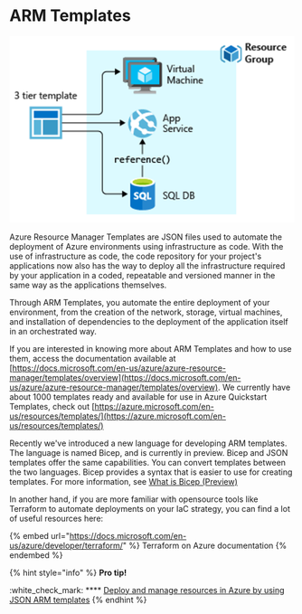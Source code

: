 # ARM Templates

![](../.gitbook/assets/arm-template.png)

Azure Resource Manager Templates are JSON files used to automate the deployment of Azure environments using infrastructure as code. With the use of infrastructure as code, the code repository for your project's applications now also has the way to deploy all the infrastructure required by your application in a coded, repeatable and versioned manner in the same way as the applications themselves.

Through ARM Templates, you automate the entire deployment of your environment, from the creation of the network, storage, virtual machines, and installation of dependencies to the deployment of the application itself in an orchestrated way.

If you are interested in knowing more about ARM Templates and how to use them, access the documentation available at [https://docs.microsoft.com/en-us/azure/azure-resource-manager/templates/overview](https://docs.microsoft.com/en-us/azure/azure-resource-manager/templates/overview). We currently have about 1000 templates ready and available for use in Azure Quickstart Templates, check out [https://azure.microsoft.com/en-us/resources/templates/](https://azure.microsoft.com/en-us/resources/templates/)

Recently we've introduced a new language for developing ARM templates. The language is named Bicep, and is currently in preview. Bicep and JSON templates offer the same capabilities. You can convert templates between the two languages. Bicep provides a syntax that is easier to use for creating templates. For more information, see [What is Bicep (Preview)](https://docs.microsoft.com/en-us/azure/azure-resource-manager/templates/bicep-overview)

In another hand, if you are more familiar with opensource tools like Terraform to automate deployments on your IaC strategy, you can find a lot of useful resources here:&#x20;

{% embed url="https://docs.microsoft.com/en-us/azure/developer/terraform/" %}
Terraform on Azure documentation
{% endembed %}

{% hint style="info" %}
**Pro tip!**

:white\_check\_mark: **** [Deploy and manage resources in Azure by using JSON ARM templates](https://docs.microsoft.com/en-us/learn/paths/deploy-manage-resource-manager-templates/)
{% endhint %}

